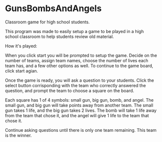 # GunsBombsAndAngels
Classroom game for high school students.

This program was made to easily setup a game to be played in a high school classroom to help students review old material.

How it's played:

When you click start you will be prompted to setup the game. Decide on the number of teams, assign team names, choose the number of
lives each team has, and a few other options as well. To continue to the game board, click start agian. 

Once the game is ready, you will ask a question to your students. Click the select button corrisponding with the team who correctly 
answered the question, and prompt the team to choose a square on the board.

Each square has 1 of 4 symbols: small gun, big gun, bomb, and angel. The small gun, and big gun will take points away from another team.
The small gun takes 1 life, and the big gun takes 2 lives. The bomb will take 1 life away from the team that chose it, and the angel will
give 1 life to the team that chose it.

Continue asking questions until there is only one team remaining. This team is the winner.
